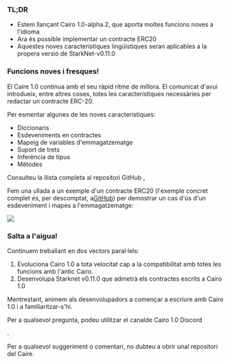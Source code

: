 ### TL;DR

* Estem llançant Cairo 1.0-alpha.2, que aporta moltes funcions noves a l'idioma
* Ara és possible implementar un contracte ERC20
* Aquestes noves característiques lingüístiques seran aplicables a la propera versió de StarkNet-v0.11.0

### Funcions noves i fresques!

El Caire 1.0 continua amb el seu ràpid ritme de millora. El comunicat d'avui introdueix, entre altres coses, totes les característiques necessàries per redactar un contracte ERC-20.

Per esmentar algunes de les noves característiques:

* Diccionaris
* Esdeveniments en contractes
* Mapeig de variables d'emmagatzematge
* Suport de trets
* Inferència de tipus
* Mètodes

Consulteu la llista completa al repositori GitHub [.](https://github.com/starkware-libs/cairo)

Fem una ullada a un exemple d'un contracte ERC20 (l'exemple concret complet és, per descomptat, a[GitHub](https://github.com/starkware-libs/cairo/blob/main/crates/cairo-lang-starknet/test_data/erc20.cairo)) per demostrar un cas d'ús d'un esdeveniment i mapes a l'emmagatzematge:

![](/assets/0_i4ch5-4rxxal4rkt.png)

### Salta a l'aigua!

Continuem treballant en dos vectors paral·lels:

1. Evoluciona Cairo 1.0 a tota velocitat cap a la compatibilitat amb totes les funcions amb l'antic Cairo.
2. Desenvolupa Starknet v0.11.0 que admetrà els contractes escrits a Cairo 1.0

Mentrestant, animem als desenvolupadors a començar a escriure amb Cairo 1.0 i a familiaritzar-s'hi.

Per a qualsevol pregunta, podeu utilitzar el canal</a>de Cairo 1.0 Discord

.</p> 

Per a qualsevol suggeriment o comentari, no dubteu a obrir un</a>al repositori del Caire.</p>